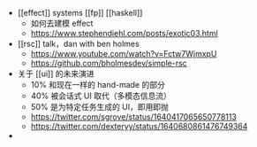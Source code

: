 - [[effect]] systems [[fp]] [[haskell]]
	- 如何去建模 effect
	- https://www.stephendiehl.com/posts/exotic03.html
- [[rsc]] talk，dan with ben holmes
	- https://www.youtube.com/watch?v=Fctw7WjmxpU
	- https://github.com/bholmesdev/simple-rsc
- 关于 [[ui]] 的未来演进
	- 10% 和现在一样的 hand-made 的部分
	- 40% 被会话式 UI 取代（多模态信息流）
	- 50% 是为特定任务生成的 UI，即用即抛
	- https://twitter.com/sgrove/status/1640417065650778113
	- https://twitter.com/dexteryy/status/1640680861476749364
-